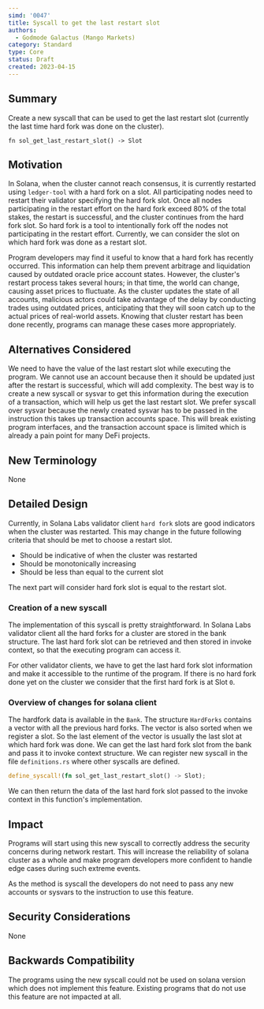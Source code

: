 ```yaml
---
simd: '0047'
title: Syscall to get the last restart slot
authors:
  - Godmode Galactus (Mango Markets)
category: Standard
type: Core
status: Draft
created: 2023-04-15
---
```


## Summary

Create a new syscall that can be used to get the last restart slot (currently
the last time hard fork was done on the cluster).

`fn sol_get_last_restart_slot() -> Slot`

## Motivation

In Solana, when the cluster cannot reach consensus, it is currently restarted
using `ledger-tool` with a hard fork on a slot. All participating nodes need to
restart their validator specifying the hard fork slot. Once all nodes
participating in the restart effort on the hard fork exceed 80% of the total
stakes, the restart is successful, and the cluster continues from the hard fork
slot. So hard fork is a tool to intentionally fork off the nodes not
participating in the restart effort. Currently, we can consider the slot on
which hard fork was done as a restart slot.

Program developers may find it useful to know that a hard fork has recently
occurred. This information can help them prevent arbitrage and liquidation
caused by outdated oracle price account states. However, the cluster's restart
process takes several hours; in that time, the world can change, causing asset
prices to fluctuate. As the cluster updates the state of all accounts, malicious
actors could take advantage of the delay by conducting trades using outdated
prices, anticipating that they will soon catch up to the actual prices of
real-world assets. Knowing that cluster restart has been done recently, programs
can manage these cases more appropriately.

## Alternatives Considered

We need to have the value of the last restart slot while executing the program.
We cannot use an account because then it should be updated just after the
restart is successful, which will add complexity. The best way is to create a
new syscall or sysvar to get this information during the execution of a
transaction, which will help us get the last restart slot. We prefer syscall
over sysvar because the newly created sysvar has to be passed in the instruction
this takes up transaction accounts space. This will break existing program
interfaces, and the transaction account space is limited which is already a pain
point for many DeFi projects.

## New Terminology

None

## Detailed Design

Currently, in Solana Labs validator client `hard fork` slots are good indicators
when the cluster was restarted. This may change in the future following criteria
that should be met to choose a restart slot.

* Should be indicative of when the cluster was restarted
* Should be monotonically increasing
* Should be less than equal to the current slot

The next part will consider hard fork slot is equal to the restart slot.

### Creation of a new syscall

The implementation of this syscall is pretty straightforward. In Solana Labs
validator client all the hard forks for a cluster are stored in the bank
structure. The last hard fork slot can be retrieved and then stored in invoke
context, so that the executing program can access it.

For other validator clients, we have to get the last hard fork slot information
and make it accessible to the runtime of the program. If there is no hard fork
done yet on the cluster we consider that the first hard fork is at Slot `0`.

### Overview of changes for solana client

The hardfork data is available in the `Bank`. The structure `HardForks` contains
a vector with all the previous hard forks. The vector is also sorted when we
register a slot. So the last element of the vector is usually the last slot at
which hard fork was done. We can get the last hard fork slot from the bank and
pass it to invoke context structure. We can register new syscall in the file
`definitions.rs` where other syscalls are defined.

```rust
define_syscall!(fn sol_get_last_restart_slot() -> Slot);
```

We can then return the data of the last hard fork slot passed to the invoke
context in this function's implementation.

## Impact

Programs will start using this new syscall to correctly address the security
concerns during network restart. This will increase the reliability of solana
cluster as a whole and make program developers more confident to handle edge
cases during such extreme events.

As the method is syscall the developers do not need to pass any new
accounts or sysvars to the instruction to use this feature.

## Security Considerations

None

## Backwards Compatibility

The programs using the new syscall could not be used on solana version which
does not implement this feature. Existing programs that do not use this feature
are not impacted at all.
